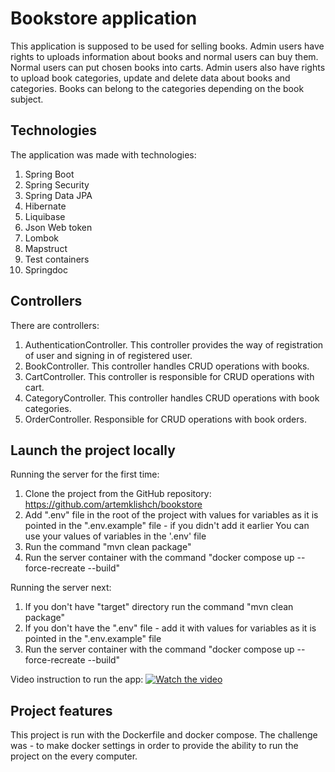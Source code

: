 # Bookstore application
This application is supposed to be used for selling books. 
Admin users have rights to uploads information about books and normal users can buy them.
Normal users can put chosen books into carts. 
Admin users also have rights to upload book categories, update and delete data about books and categories. 
Books can belong to the categories depending on the book subject.

## Technologies
The application was made with technologies:
1. Spring Boot
2. Spring Security
3. Spring Data JPA
4. Hibernate
5. Liquibase 
6. Json Web token 
7. Lombok 
8. Mapstruct
9. Test containers
10. Springdoc

## Controllers
There are controllers:
1. AuthenticationController. 
This controller provides the way of registration of user and signing in of registered user.
2. BookController. This controller handles CRUD operations with books.
3. CartController. This controller is responsible for CRUD operations with cart.
4. CategoryController. This controller handles CRUD operations with book categories.
5. OrderController. Responsible for CRUD operations with book orders.

## Launch the project locally

Running the server for the first time:
1. Clone the project from the GitHub repository: https://github.com/artemklishch/bookstore
2. Add ".env" file in the root of the project with values for variables as it is pointed in the ".env.example" file - if you didn't add it earlier
   You can use your values of variables in the '.env' file
3. Run the command "mvn clean package"
4. Run the server container with the command "docker compose up --force-recreate --build"

Running the server next:
1. If you don't have "target" directory run the command "mvn clean package"
2. If you don't have the ".env" file - add it with values for variables as it is pointed in the ".env.example" file
3. Run the server container with the command "docker compose up --force-recreate --build"

Video instruction to run the app:
[![Watch the video]()](https://www.loom.com/share/f32fb6dfe9624ae58157ee6732655667?sid=33b2152a-1f9e-49e9-a7a4-a5a36c0ddf12)

## Project features
This project is run with the Dockerfile and docker compose. 
The challenge was - to make docker settings in order to provide the ability to run the project on the every computer.
